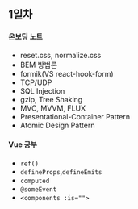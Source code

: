 ## 1일차

#### 온보딩 노트

- reset.css, normalize.css
- BEM 방법론
- formik(VS react-hook-form)
- TCP/UDP
- SQL Injection
- gzip, Tree Shaking
- MVC, MVVM, FLUX
- Presentational-Container Pattern
- Atomic Design Pattern

#### Vue 공부

- `ref()`
- `defineProps`,`defineEmits`
- `computed`
- `@someEvent`
- `<components :is="">`

